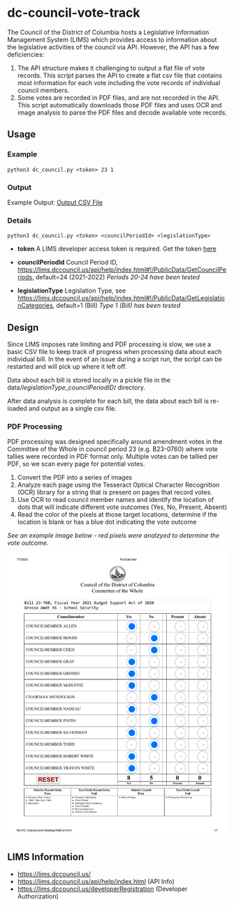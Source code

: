 # dc-council-vote-track
The Council of the District of Columbia hosts a Legislative Information Management System (LIMS) which provides access to information about the legislative activities of the council via API. However, the API has a few deficiencies: 
1. The API structure makes it challenging to output a flat file of vote records. This script parses the API to create a flat csv file that contains most information for each vote including the vote records of individual council members. 
2. Some votes are recorded in PDF files, and are not recorded in the API. This script automatically downloads those PDF files and uses OCR and image analysis to parse the PDF files and decode available vote records.

## Usage

### Example
```
python3 dc_council.py <token> 23 1
```

### Output
Example Output: [Output CSV File](outputListOfVotes_1_23.csv)

### Details
```
python3 dc_council.py <token> <councilPeriodId> <legislationType>
```

  - **token**   A LIMS developer access token is required. Get the token [here](https://lims.dccouncil.us/developerRegistration)
  -  **councilPeriodId**  Council Period ID, https://lims.dccouncil.us/api/help/index.html#!/PublicData/GetCouncilPeriods, default=24 (2021-2022)
*Periods 20-24 have been tested*  

  - **legislationType**  Legislation Type, see https://lims.dccouncil.us/api/help/index.html#!/PublicData/GetLegislationCategories, default=1 (Bill)
  *Type 1 (Bill) has been tested*



## Design
Since LIMS imposes rate limiting and PDF processing is slow, we use a basic CSV file to keep track of progress when processing data about each individual bill. In the event of an issue during a script run, the script can be restarted and will pick up where it left off. 

Data about each bill is stored locally in a pickle file in the data/*legislationType*_*councilPeriodID*/ directory.

After data analysis is complete for each bill, the data about each bill is re-loaded and output as a single csv file.

### PDF Processing
PDF processing was designed specifically around amendment votes in the Committee of the Whole in council period 23 (e.g. B23-0760) where vote tallies were recorded in PDF format only. Multiple votes can be tallied per PDF, so we scan every page for potential votes. 
1. Convert the PDF into a series of images
2. Analyze each page using the Tesseract Optical Character Recognition (OCR) library for a string that is present on pages that record votes.
3. Use OCR to read council member names and identify the location of dots that will indicate different vote outcomes (Yes, No, Present, Absent)
4. Read the color of the pixels at those target locations, determine if the location is blank or has a blue dot indicating the vote outcome

*See an example image below - red pixels were analzyed to determine the vote outcome.*

![pdf processing LIMS dc council data](test.png)


## LIMS Information
- https://lims.dccouncil.us/ 
- https://lims.dccouncil.us/api/help/index.html (API Info)
- https://lims.dccouncil.us/developerRegistration (Developer Authorization)
